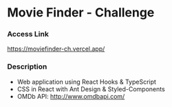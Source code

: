 # Movie Finder - Challenge

### Access Link
https://moviefinder-ch.vercel.app/
### Description
* Web application using React Hooks & TypeScript
* CSS in React with Ant Design & Styled-Components
* OMDb API: http://www.omdbapi.com/

